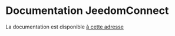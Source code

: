 # Documentation JeedomConnect

La documentation est disponible [à cette adresse](https://jeedomconnect-team.github.io/jc-doc/docs/documentation/intro)
